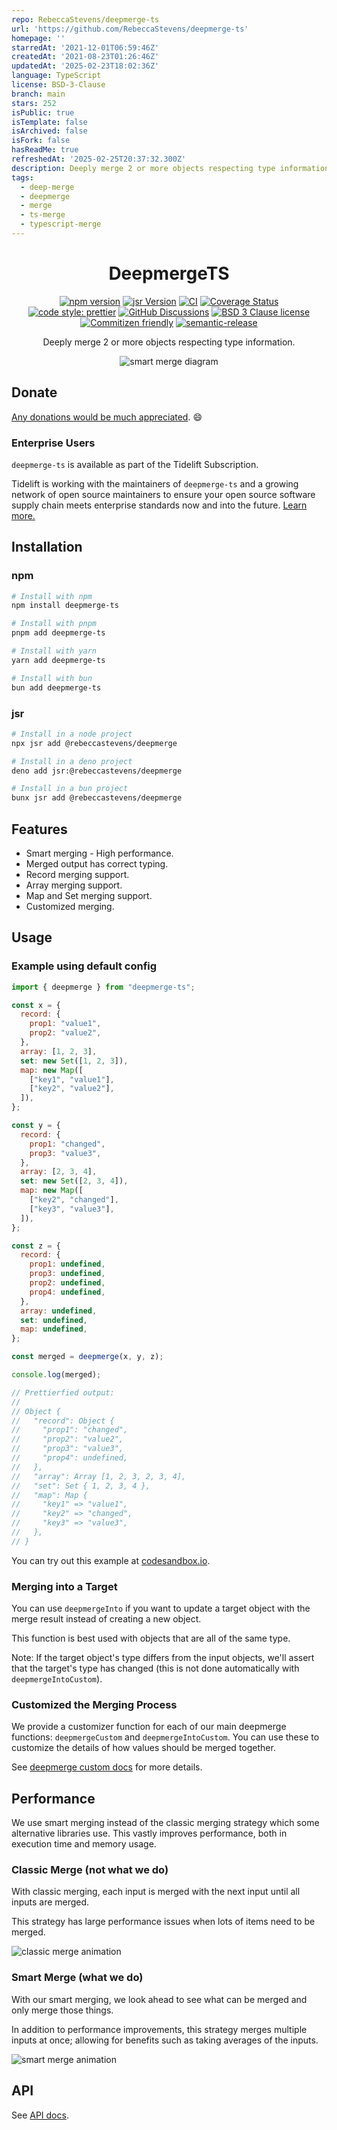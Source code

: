 ```yaml
---
repo: RebeccaStevens/deepmerge-ts
url: 'https://github.com/RebeccaStevens/deepmerge-ts'
homepage: ''
starredAt: '2021-12-01T06:59:46Z'
createdAt: '2021-08-23T01:26:46Z'
updatedAt: '2025-02-23T18:02:36Z'
language: TypeScript
license: BSD-3-Clause
branch: main
stars: 252
isPublic: true
isTemplate: false
isArchived: false
isFork: false
hasReadMe: true
refreshedAt: '2025-02-25T20:37:32.300Z'
description: Deeply merge 2 or more objects respecting type information.
tags:
  - deep-merge
  - deepmerge
  - merge
  - ts-merge
  - typescript-merge
---
```


<div align="center">

# DeepmergeTS

[![npm version](https://img.shields.io/npm/v/deepmerge-ts.svg)](https://www.npmjs.com/package/deepmerge-ts)
[![jsr Version](https://img.shields.io/jsr/v/@rebeccastevens/deepmerge)](https://jsr.io/@rebeccastevens/deepmerge)
[![CI](https://github.com/RebeccaStevens/deepmerge-ts/actions/workflows/release.yml/badge.svg)](https://github.com/RebeccaStevens/deepmerge-ts/actions/workflows/release.yml)
[![Coverage Status](https://codecov.io/gh/RebeccaStevens/deepmerge-ts/branch/main/graph/badge.svg?token=MVpR1oAbIT)](https://codecov.io/gh/RebeccaStevens/deepmerge-ts)\
[![code style: prettier](https://img.shields.io/badge/code_style-prettier-ff69b4.svg?style=flat-square)](https://github.com/prettier/prettier)
[![GitHub Discussions](https://img.shields.io/github/discussions/RebeccaStevens/deepmerge-ts?style=flat-square)](https://github.com/RebeccaStevens/deepmerge-ts/discussions)
[![BSD 3 Clause license](https://img.shields.io/github/license/RebeccaStevens/deepmerge-ts.svg?style=flat-square)](https://opensource.org/licenses/BSD-3-Clause)
[![Commitizen friendly](https://img.shields.io/badge/commitizen-friendly-brightgreen.svg?style=flat-square)](https://commitizen.github.io/cz-cli/)
[![semantic-release](https://img.shields.io/badge/%20%20%F0%9F%93%A6%F0%9F%9A%80-semantic--release-e10079.svg?style=flat-square)](https://github.com/semantic-release/semantic-release)

Deeply merge 2 or more objects respecting type information.

![smart merge diagram](./assets/header.png)

</div>

## Donate

[Any donations would be much appreciated](./DONATIONS.md). 😄

### Enterprise Users

`deepmerge-ts` is available as part of the Tidelift Subscription.

Tidelift is working with the maintainers of `deepmerge-ts` and a growing network of open source maintainers to ensure
your open source software supply chain meets enterprise standards now and into the future.
[Learn more.](https://tidelift.com/subscription/pkg/npm-deepmerge-ts?utm_source=npm-deepmerge-ts&utm_medium=referral&utm_campaign=enterprise&utm_term=repo)

## Installation

### npm

```sh
# Install with npm
npm install deepmerge-ts

# Install with pnpm
pnpm add deepmerge-ts

# Install with yarn
yarn add deepmerge-ts

# Install with bun
bun add deepmerge-ts
```

### jsr

```sh
# Install in a node project
npx jsr add @rebeccastevens/deepmerge

# Install in a deno project
deno add jsr:@rebeccastevens/deepmerge

# Install in a bun project
bunx jsr add @rebeccastevens/deepmerge
```

## Features

- Smart merging - High performance.
- Merged output has correct typing.
- Record merging support.
- Array merging support.
- Map and Set merging support.
- Customized merging.

## Usage

### Example using default config

```js
import { deepmerge } from "deepmerge-ts";

const x = {
  record: {
    prop1: "value1",
    prop2: "value2",
  },
  array: [1, 2, 3],
  set: new Set([1, 2, 3]),
  map: new Map([
    ["key1", "value1"],
    ["key2", "value2"],
  ]),
};

const y = {
  record: {
    prop1: "changed",
    prop3: "value3",
  },
  array: [2, 3, 4],
  set: new Set([2, 3, 4]),
  map: new Map([
    ["key2", "changed"],
    ["key3", "value3"],
  ]),
};

const z = {
  record: {
    prop1: undefined,
    prop3: undefined,
    prop2: undefined,
    prop4: undefined,
  },
  array: undefined,
  set: undefined,
  map: undefined,
};

const merged = deepmerge(x, y, z);

console.log(merged);

// Prettierfied output:
//
// Object {
//   "record": Object {
//     "prop1": "changed",
//     "prop2": "value2",
//     "prop3": "value3",
//     "prop4": undefined,
//   },
//   "array": Array [1, 2, 3, 2, 3, 4],
//   "set": Set { 1, 2, 3, 4 },
//   "map": Map {
//     "key1" => "value1",
//     "key2" => "changed",
//     "key3" => "value3",
//   },
// }
```

You can try out this example at
[codesandbox.io](https://codesandbox.io/s/deepmerge-ts-example-iltxby?file=/src/example.ts).

### Merging into a Target

You can use `deepmergeInto` if you want to update a target object with the merge result instead of creating a new
object.

This function is best used with objects that are all of the same type.

Note: If the target object's type differs from the input objects, we'll assert that the target's type has changed
(this is not done automatically with `deepmergeIntoCustom`).

### Customized the Merging Process

We provide a customizer function for each of our main deepmerge functions: `deepmergeCustom` and `deepmergeIntoCustom`.
You can use these to customize the details of how values should be merged together.

See [deepmerge custom docs](./docs/deepmergeCustom.md) for more details.

## Performance

We use smart merging instead of the classic merging strategy which some alternative libraries use. This vastly improves
performance, both in execution time and memory usage.

### Classic Merge (not what we do)

With classic merging, each input is merged with the next input until all inputs are merged.

This strategy has large performance issues when lots of items need to be merged.

![classic merge animation](./assets/classic-merge.gif)

### Smart Merge (what we do)

With our smart merging, we look ahead to see what can be merged and only merge those things.

In addition to performance improvements, this strategy merges multiple inputs at once; allowing for benefits such as
taking averages of the inputs.

![smart merge animation](./assets/smart-merge.gif)

## API

See [API docs](./docs/API.md).
